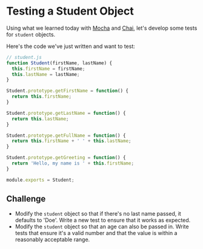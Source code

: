 # Testing a Student Object

Using what we learned today with [Mocha](https://mochajs.org/) and [Chai](http://chaijs.com/), let's develop some tests for `student` objects. 

Here's the code we've just written and want to test: 

```js
// student.js
function Student(firstName, lastName) {
  this.firstName = firstName;
  this.lastName = lastName;
}

Student.prototype.getFirstName = function() {
  return this.firstName;
}

Student.prototype.getLastName = function() {
  return this.lastName;
}

Student.prototype.getFullName = function() {
  return this.firstName + ' ' + this.lastName;
}

Student.prototype.getGreeting = function() {
  return 'Hello, my name is ' + this.firstName;
}

module.exports = Student;
```


## Challenge 

- Modify the `student` object so that if there's no last name passed, it defaults to 'Doe'. Write a new test to ensure that it works as expected.
- Modify the `student` object so that an age can also be passed in. Write tests that ensure it's a valid number and that the value is within a reasonably acceptable range.
